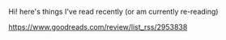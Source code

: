 Hi! here's things I've read recently (or am currently re-reading)


https://www.goodreads.com/review/list_rss/2953838

<script language="JavaScript">
  var conn = new XMLHttpRequest();
  conn.open("GET", "https://cors-anywhere.herokuapp.com/https://www.goodreads.com/review/list_rss/2953838", false);
  conn.setRequestHeader("Content-Type", "text/xml");
  conn.send(null);
  var xmldoc = conn.responseXML;
  var items = xmldoc.childNodes[0][0];
  for (var i = 0; i < items.children.length; i++)
  {
   var book = items.children[i];
   var title = book.getElementsByTagName("title");
   var img = book.getElementsByTagName("book_medium_img_url");
   document.write("<tr><td>");
   document.write(title[0].textContent.toString());
   document.write("</td><td>");
   document.write("<img src="+img[0].textContent.toString()+">");
   document.write("</td></tr>");
  }
</script>
 
